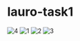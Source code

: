 # Iauro-task1
![4](https://user-images.githubusercontent.com/95852974/210533939-3498e19c-e5e7-4793-94ba-4e9365ac0bb1.jpg)
![1](https://user-images.githubusercontent.com/95852974/210533904-51e2e25f-d04f-4c6f-b4a4-2aac8bf5af1f.jpg)
![2](https://user-images.githubusercontent.com/95852974/210533914-8059d02a-0191-46cc-8925-10f468f9c1a7.jpg)
![3](https://user-images.githubusercontent.com/95852974/210533930-7eaa3bc0-f678-4d30-82b2-187116cc195d.jpg)

